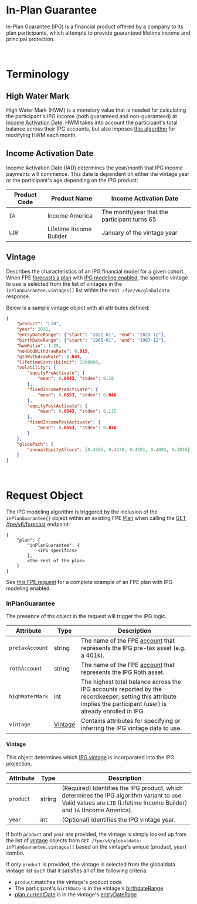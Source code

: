 # In-Plan Guarantee

In-Plan Guarantee (IPG) is a financial product offered by a company to its plan participants, which attempts to provide guaranteed lifetime income and principal protection.

<br/>


# Terminology

## High Water Mark

High Water Mark (HWM) is a monetary value that is needed for calculating the participant's IPG income (both guaranteed and non-guaranteed) at [Income Activation Date](#income-activation-date).  HWM takes into account the participant's total balance across their IPG accounts, but also imposes [this algorithm](./hwm_calc.js) for modifying HWM each month.

## Income Activation Date

Income Activation Date (IAD) determines the year/month that IPG income payments will commence.  This date is dependent on either the vintage year or the participant's age depending on the IPG product:

| Product Code  | Product Name | Income Activation Date
| ------------- | ------------ | --------------------- |
| `IA` | Income America | The month/year that the participant turns 65 | 
| `LIB` | Lifetime Income Builder | January of the vintage year | 

## Vintage

Describes the characteristics of an IPG financial model for a given cohort.  When FPE [forecasts a plan](../../README.md#post-v6forecast) with [IPG modeling enabled](#request-object), the specific vintage to use is selected from the list of vintages in the `inPlanGuarantee.vintages[]` list within the `POST /fpe/v6/globaldata` response.

Below is a sample vintage object with all attributes defined:

```json
{
    "product": "LIB",
    "year": 2031,
    "entryDateRange": {"start": "2022-01", "end": "2023-12"},
    "birthDateRange": {"start": "1965-01", "end": "1967-12"},
    "hwmRatio": 1.25,
    "nonGtdWithdrawRate": 0.015,
    "gtdWithdrawRate": 0.045,
    "lifetimeContribLimit": 1500000,
    "volatility": {
        "equityPreActivate": {
            "mean": 0.0643, "stdev": 0.18
        },
        "fixedIncomePreActivate": {
            "mean": 0.0553, "stdev": 0.046
        },
        "equityPostActivate": {
            "mean": 0.0543, "stdev": 0.115
        },
        "fixedIncomePostActivate": {
            "mean": 0.0553, "stdev": 0.036
        }
    },
    "glidePath": {
        "annualEquityAllocs": [0.4566, 0.4378, 0.4191, 0.4003, 0.3816]
    }
}
```

<br/>


# Request Object

The IPG modeling algorithm is triggered by the inclusion of the `inPlanGuarantee{}` object within an existing FPE [Plan](https://github.com/newretirement/fpe-api/blob/master/datatypes.md#plan) when calling the [GET /fpe/v6/forecast](https://github.com/newretirement/fpe-api/blob/master/README.md#post-v6forecast) endpoint:

```
{
    "plan": {
        "inPlanGuarantee": {
            <IPG specifics>
        },
        <the rest of the plan>
    }
}
```

See [this FPE request](./ipg_plan.json) for a complete example of an FPE plan with IPG modeling enabled.

### InPlanGuarantee

The presence of ths object in the request will trigger the IPG logic.

| Attribute  | Type | Description |
| ---------- | ---- | ----------- |
| `pretaxAccount` | string | The name of the FPE [account](../datatypes.md#account) that represents the IPG pre-tax asset (e.g. a 401k). |
| `rothAccount` | string | The name of the FPE [account](../datatypes.md#account) that represents the IPG Roth asset. |
| `highWaterMark` | int | The highest total balance across the IPG accounts reported by the recordkeeper; setting this attribute implies the participant (user) is already enrolled in IPG. |
| `vintage` | [Vintage](#vintage-1) | Contains attributes for specifying or inferring the IPG vintage data to use. |

#### Vintage

This object determines which [IPG vintage](#vintage) is incorporated into the IPG projection.  

| Attribute  | Type | Description |
| ---------- | ---- | ----------- |
| `product` | string | (Required) Identifies the IPG product, which determines the IPG algorithm variant to use.  Valid values are `LIB` (Lifetime Income Builder) and `IA` (Income America). |
| `year` | int | (Optional) Identifies the IPG vintage year. |

If both `product` and `year` are provided, the vintage is simply looked up from the list of [vintage](#vintage) objects from `GET /fpe/v6/globaldata: inPlanGuarantee.vintages[]` based on the vintage's unique (product, year) combo.

If only `product` is provided, the vintage is selected from the globaldata vintage list such that it satisfies all of the following criteria:

- `product` matches the vintage's product code
- The participant's `birthDate` is in the vintage's [birthdateRange](#vintage)
- [plan.currentDate](../../datatypes.md#plan) is in the vintage's [entryDateRage](#vintage)

